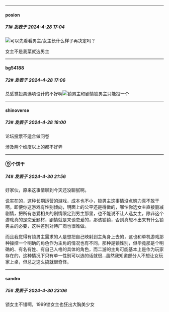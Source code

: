﻿
*****

####  posion  
##### 71#       发表于 2024-4-28 17:04

<img src="https://static.saraba1st.com/image/smiley/face2017/065.png" referrerpolicy="no-referrer">可以先看看男主/女主长什么样子再决定吗？

女主不是我菜就选男主

*****

####  bg54188  
##### 72#       发表于 2024-4-28 17:06

总感觉投票选项设计的不好啊<img src="https://static.saraba1st.com/image/smiley/face2017/002.png" referrerpolicy="no-referrer">锁男主和剧情锁男主只能投一个


*****

####  shinoverse  
##### 73#       发表于 2024-4-28 18:00

论坛投票不适合做问卷

涉及两个维度以上的都不好弄


*****

####  ⑨个饼干  
##### 74#       发表于 2024-4-30 21:56

好家伙，原来这事情聊到今天还没聊腻啊。

说实在的，这种长期运营的游戏，成本也不小，锁男主这事情没点魄力真不敢干啊。即便你这游戏有性别倾向，明面上的公平还是得做的，哪怕你选女主直接删减剧情，把所有恋爱相关的剧情限定到男主那里，也不能说不让人选女主，除非这个游戏真的是恋爱题材，剧情就是来谈恋爱的，那该锁锁，否则真想不出来有什么锁男主的必要，这种差别对待厂商也很难做。

而且我觉得有锁男主需求的人是想把自己映射到主角身上去的，这也和单机游戏那种操控一个明确的角色作为主角的情况也有不同，那种是锁性别，但毕竟那是个明确的、有名有姓、有自己人格的具体的角色，而二游的主角可能基本上是作为玩家存在的，这种情况下只有单一性别可以选的话就很...虽然我知道部分人不想让女玩家上桌，但总之这么搞就很奇怪。


*****

####  sandro  
##### 75#       发表于 2024-4-30 23:06

锁女主不错啊，1999锁女主也狂出大胸美少女

